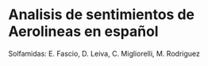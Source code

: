 # Analisis de sentimientos de Aerolineas en español
Solfamidas: E. Fascio, D. Leiva, C. Migliorelli, M. Rodriguez

